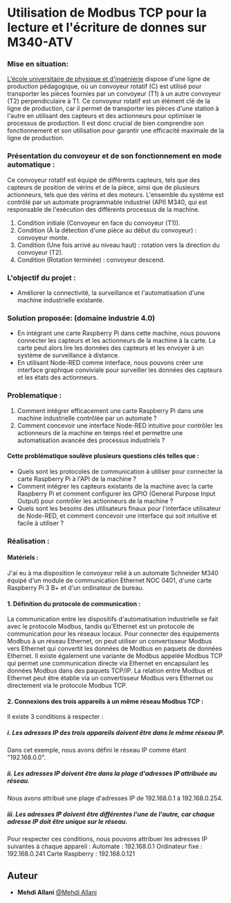 # Utilisation de Modbus TCP pour la lecture et l'écriture de donnes sur M340-ATV

### Mise en situation:

 [L'école universitaire de physique et d'ingénierie](https://eupi.uca.fr/) dispose d'une ligne de production pédagogique, où un convoyeur rotatif (C) est utilisé pour transporter les pièces fournies par un convoyeur (T1) à un autre convoyeur (T2) perpendiculaire à T1.  Ce convoyeur rotatif est un élément clé de la ligne de production, car il permet de transporter les pièces d'une station à l'autre en utilisant des capteurs et des actionneurs pour optimiser le processus de production. Il est donc crucial de bien comprendre son fonctionnement et son utilisation pour garantir une efficacité maximale de la ligne de production.

### Présentation du convoyeur et de son fonctionnement en mode automatique :
Ce convoyeur rotatif est équipé de différents capteurs, tels que des capteurs de position de vérins et de la pièce, ainsi que de plusieurs actionneurs, tels que des vérins et des moteurs. L'ensemble du système est contrôlé par un automate programmable industriel (API) M340, qui est responsable de l'exécution des différents processus de la machine.

1. Condition initiale (Convoyeur en face du convoyeur (T1)).
2. Condition (À la détection d'une pièce au début du convoyeur) : convoyeur monte.
3. Condition (Une fois arrivé au niveau haut) : rotation vers la direction du convoyeur (T2).
4. Condition (Rotation terminée) : convoyeur descend.

### L'objectif du projet : 
- Améliorer la connectivité, la surveillance et l'automatisation d'une machine industrielle existante.

### Solution proposée: (domaine industrie 4.0)
- En intégrant une carte Raspberry Pi dans cette machine, nous pouvons connecter les capteurs et les actionneurs de la machine à la carte. La carte peut alors lire les données des capteurs et les envoyer à un système de surveillance à distance.
- En utilisant Node-RED comme interface, nous pouvons créer une interface graphique conviviale pour surveiller les données des capteurs et les états des actionneurs.

### Problematique :
1. Comment intégrer efficacement une carte Raspberry Pi dans une machine industrielle contrôlée par un automate ?
2. Comment concevoir une interface Node-RED intuitive pour contrôler les actionneurs de la machine en temps réel et permettre une automatisation avancée des processus industriels ?

#### Cette problématique soulève plusieurs questions clés telles que :

* Quels sont les protocoles de communication à utiliser pour connecter la carte Raspberry Pi à l'API de la machine ?
* Comment intégrer les capteurs existants de la machine avec la carte Raspberry Pi et comment configurer les GPIO (General Purpose Input Output) pour contrôler les actionneurs de la machine ?
* Quels sont les besoins des utilisateurs finaux pour l'interface utilisateur de Node-RED, et comment concevoir une interface qui soit intuitive et facile à utiliser ?

### Réalisation :

#### Matériels :
J'ai eu à ma disposition le convoyeur relié à un automate Schneider M340 équipé d'un module de communication Ethernet NOC 0401, d'une carte Raspberry Pi 3 B+ et d'un ordinateur de bureau.
#### 1. Définition du protocole de communication :
La communication entre les dispositifs d'automatisation industrielle se fait avec le protocole Modbus, tandis qu'Ethernet est un protocole de communication pour les réseaux locaux. Pour connecter des équipements Modbus à un réseau Ethernet, on peut utiliser un convertisseur Modbus vers Ethernet qui convertit les données de Modbus en paquets de données Ethernet. Il existe également une variante de Modbus appelée Modbus TCP qui permet une communication directe via Ethernet en encapsulant les données Modbus dans des paquets TCP/IP. La relation entre Modbus et Ethernet peut être établie via un convertisseur Modbus vers Ethernet ou directement via le protocole Modbus TCP.
#### 2. Connexions des trois appareils à un même réseau Modbus TCP :
Il existe 3 conditions à respecter :
##### i. Les adresses IP des trois appareils doivent être dans le même réseau IP.
Dans cet exemple, nous avons défini le réseau IP comme étant "192.168.0.0".
##### ii. Les adresses IP doivent être dans la plage d'adresses IP attribuée au réseau.
Nous avons attribué une plage d'adresses IP de 192.168.0.1 à 192.168.0.254.
##### iii. Les adresses IP doivent être différentes l'une de l'autre, car chaque adresse IP doit être unique sur le réseau.
Pour respecter ces conditions, nous pouvons attribuer les adresses IP suivantes à chaque appareil :
	Automate : 192.168.0.1
	Ordinateur fixe : 192.168.0.241
	Carte Raspberry : 192.168.0.121
	

## Auteur
* **Mehdi Allani** [@Mehdi Allani](https://www.linkedin.com/in/mehdi-allani-3a18ab1b2/)
